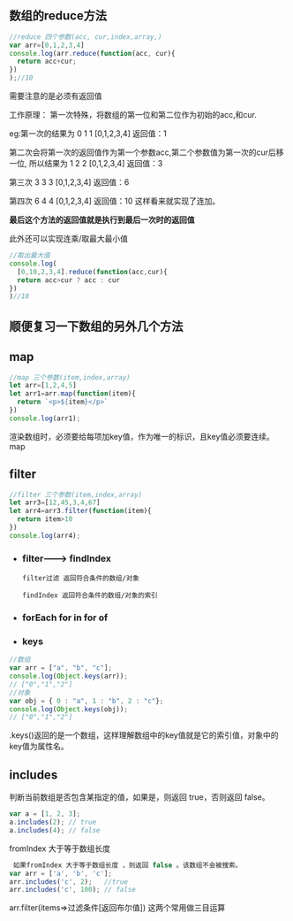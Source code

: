 ## 数组的reduce方法

```js
//reduce 四个参数(acc, cur,index,array,)
var arr=[0,1,2,3,4]
console.log(arr.reduce(function(acc, cur){
  return acc+cur;
})
);//10

```
需要注意的是必须有返回值

工作原理：
第一次特殊，将数组的第一位和第二位作为初始的acc,和cur.

eg:第一次的结果为 0 1 1 [0,1,2,3,4] 返回值：1

第二次会将第一次的返回值作为第一个参数acc,第二个参数值为第一次的cur后移一位,
所以结果为 1 2 2 [0,1,2,3,4]  返回值：3

第三次    3 3 3  [0,1,2,3,4] 返回值：6

第四次    6 4 4  [0,1,2,3,4] 返回值：10
这样看来就实现了连加。

**最后这个方法的返回值就是执行到最后一次时的返回值**

此外还可以实现连乘/取最大最小值
```js
//取出最大值
console.log(
  [0,10,2,3,4].reduce(function(acc,cur){
  return acc>cur ? acc : cur
})
)//10
```

## 顺便复习一下数组的另外几个方法

## map
```js
//map 三个参数(item,index,array)
let arr=[1,2,4,5]
let arr1=arr.map(function(item){
  return `<p>${item}</p>`
})
console.log(arr1);
```
渲染数组时，必须要给每项加key值，作为唯一的标识，且key值必须要连续。
map
## filter
```js
//filter 三个参数(item,index,array)
let arr3=[12,45,3,4,67]
let arr4=arr3.filter(function(item){
  return item>10
})
console.log(arr4);
```
- ### filter---> findIndex

      filter过滤 返回符合条件的数组/对象

      findIndex 返回符合条件的数组/对象的索引
- ### forEach  for in  for of
- ### keys
```js
//数组
var arr = ["a", "b", "c"];
console.log(Object.keys(arr));
// ["0","1","2"]
//对象
var obj = { 0 : "a", 1 : "b", 2 : "c"};
console.log(Object.keys(obj));
// ["0","1","2"]
```
.keys()返回的是一个数组，这样理解数组中的key值就是它的索引值，对象中的key值为属性名。

## includes

判断当前数组是否包含某指定的值，如果是，则返回 true，否则返回 false。
```js
var a = [1, 2, 3];
a.includes(2); // true
a.includes(4); // false
```
fromIndex 大于等于数组长度
```js
 如果fromIndex 大于等于数组长度 ，则返回 false 。该数组不会被搜索。
var arr = ['a', 'b', 'c'];
arr.includes('c', 2);   //true
arr.includes('c', 100); // false
```
arr.filter(items=>过滤条件[返回布尔值])
这两个常用做三目运算
